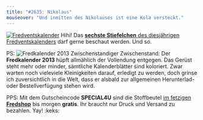 ```yaml
---
title: "#2635: Nikolaus"
mouseover: "Und inmitten des Nikolauses ist eine Kola versteckt."
---
```


<a href="http://www.fonflatter.de/der-fetzige-fredventskalender-2012" title="Der fetzige Fredventskalender"><img src="http://www.fonflatter.de/adv12/fredventskalender_banner.png" alt="Fredventskalender" /></a>
Hihi! Das <a href="http://www.fonflatter.de/2012/12/06/das-6-turchen-2/"><strong>sechste Stiefelchen</strong> des diesjährigen Fredventskalenders</a> darf gerne beschaut werden.
Und so.

PS:
<img src="http://www.fonflatter.de/bilder/2013_teaser.png" alt="Fredkalender 2013" />
Zwischenstandiger Zwischenstand:
Der <strong>Fredkalender 2013 </strong>hüpft allmählich der Vollendung entgegen. Das Gerüst steht mehr oder minder, sämtliche Kalenderblätter sind koloriert. Zwar warten noch vieleviele Kleinigkeiten darauf, erledigt zu werden, doch grinse ich zuversichtlich in die Welt, dass er alsbald zur allgemeinen Herunterlad- oder Bestellverfügung stehen wird.


PPS:
Mit dem Gutscheincode <strong>SPECIAL4U</strong> sind die Stoffbeutel <a href="http://fred-o-mat.spreadshirt.net" title="Fredshop">im fetzigen <strong>Fredshop</strong></a> bis morgen <strong>gratis</strong>.
Ihr braucht nur Druck und Versand zu bezahlen.
Yay!
:keks:

